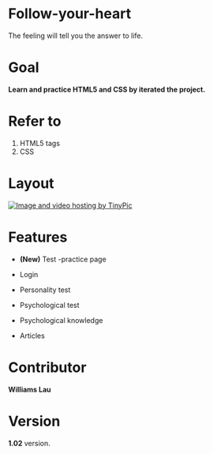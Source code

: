 # Follow-your-heart

The feeling will tell you the answer to life.

# Goal

**Learn and practice HTML5 and CSS by iterated the project.**

# Refer to

1. HTML5 tags
2. CSS

# Layout

<a href="http://tinypic.com?ref=nmjbc3" target="_blank"><img src="http://i65.tinypic.com/nmjbc3.jpg" border="0" alt="Image and video hosting by TinyPic"></a>

# Features

* **(New)** Test -practice page

* Login

* Personality test

* Psychological test

* Psychological knowledge

* Articles

# Contributor
 
**Williams Lau**
 
# Version

**1.02** version.
